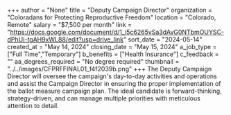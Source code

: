 +++
author = "None"
title = "Deputy Campaign Director"
organization = "Coloradans for Protecting Reproductive Freedom"
location = "Colorado, Remote"
salary = "$7,500 per month"
link = "https://docs.google.com/document/d/1_i5c6265vSa3dAvG0NTbmOUYSC-dPhUI-tgAH9xWL88/edit?usp=drive_link"
sort_date = "2024-05-14"
created_at = "May 14, 2024"
closing_date = "May 15, 2024"
a_job_type = ["Full Time","Temporary"]
b_benefits = ["Health Insurance"]
c_feedback = ""
aa_degrees_required = "No degree required"
thumbnail = "../../images/CFPRFFINAL01_f4f2039b.png"
+++
The Deputy Campaign Director will oversee the campaign's day-to-day activities and operations and assist the Campaign Director in ensuring the proper implementation of the ballot measure campaign plan. The ideal candidate is forward-thinking, strategy-driven, and can manage multiple priorities with meticulous attention to detail.